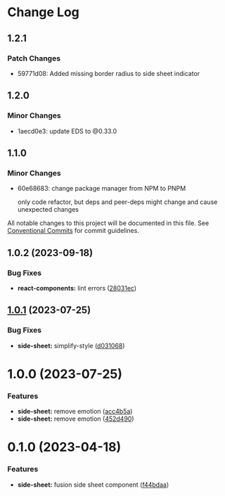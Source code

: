 # Change Log

## 1.2.1

### Patch Changes

- 59771d08: Added missing border radius to side sheet indicator

## 1.2.0

### Minor Changes

- 1aecd0e3: update EDS to @0.33.0

## 1.1.0

### Minor Changes

- 60e68683: change package manager from NPM to PNPM

  only code refactor, but deps and peer-deps might change and cause unexpected changes

All notable changes to this project will be documented in this file.
See [Conventional Commits](https://conventionalcommits.org) for commit guidelines.

## 1.0.2 (2023-09-18)

### Bug Fixes

- **react-components:** lint errors ([28031ec](https://github.com/equinor/fusion-react-components/commit/28031ecf22b3e405a8a3c797b7e6351bd8547f9d))

## [1.0.1](https://github.com/equinor/fusion-react-components/compare/@equinor/fusion-react-side-sheet@1.0.0...@equinor/fusion-react-side-sheet@1.0.1) (2023-07-25)

### Bug Fixes

- **side-sheet:** simplify-style ([d031068](https://github.com/equinor/fusion-react-components/commit/d031068d73aa3d44794ffe4537120557b31ff640))

# 1.0.0 (2023-07-25)

### Features

- **side-sheet:** remove emotion ([acc4b5a](https://github.com/equinor/fusion-react-components/commit/acc4b5affcb44fd34dee8c970c295317d4157fb7))
- **side-sheet:** remove emotion ([452d490](https://github.com/equinor/fusion-react-components/commit/452d490100b6f3b77fe14b3e7cdfa30517c167ba))

# 0.1.0 (2023-04-18)

### Features

- **side-sheet:** fusion side sheet component ([f44bdaa](https://github.com/equinor/fusion-react-components/commit/f44bdaa5fa50b0352340624f79722e23b2fe51aa))
